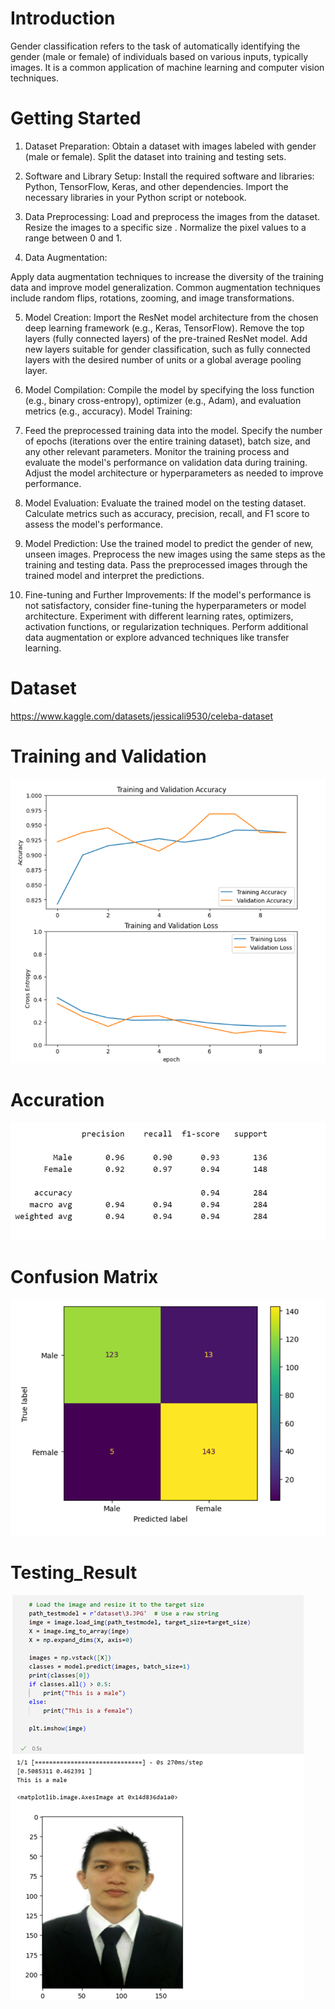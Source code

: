# Introduction
Gender classification  refers to the task of automatically identifying the gender (male or female) of individuals based on various inputs, typically images. It is a common application of machine learning and computer vision techniques.

# Getting Started

1. Dataset Preparation:
Obtain a dataset with images labeled with gender (male or female).
Split the dataset into training and testing sets.

2. Software and Library Setup:
Install the required software and libraries: Python, TensorFlow, Keras, and other dependencies.
Import the necessary libraries in your Python script or notebook.

3. Data Preprocessing:
Load and preprocess the images from the dataset.
Resize the images to a specific size .
Normalize the pixel values to a range between 0 and 1.

4. Data Augmentation:

Apply data augmentation techniques to increase the diversity of the training data and improve model generalization.
Common augmentation techniques include random flips, rotations, zooming, and image transformations.

5. Model Creation:
Import the ResNet model architecture from the chosen deep learning framework (e.g., Keras, TensorFlow).
Remove the top layers (fully connected layers) of the pre-trained ResNet model.
Add new layers suitable for gender classification, such as fully connected layers with the desired number of units or a global average pooling layer.

6. Model Compilation:
Compile the model by specifying the loss function (e.g., binary cross-entropy), optimizer (e.g., Adam), and evaluation metrics (e.g., accuracy).
Model Training:

7. Feed the preprocessed training data into the model.
Specify the number of epochs (iterations over the entire training dataset), batch size, and any other relevant parameters.
Monitor the training process and evaluate the model's performance on validation data during training.
Adjust the model architecture or hyperparameters as needed to improve performance.

8. Model Evaluation:
Evaluate the trained model on the testing dataset.
Calculate metrics such as accuracy, precision, recall, and F1 score to assess the model's performance.

9. Model Prediction:
Use the trained model to predict the gender of new, unseen images.
Preprocess the new images using the same steps as the training and testing data.
Pass the preprocessed images through the trained model and interpret the predictions.

10. Fine-tuning and Further Improvements:
If the model's performance is not satisfactory, consider fine-tuning the hyperparameters or model architecture.
Experiment with different learning rates, optimizers, activation functions, or regularization techniques.
Perform additional data augmentation or explore advanced techniques like transfer learning.

# Dataset
https://www.kaggle.com/datasets/jessicali9530/celeba-dataset

# Training and Validation
![](training_and_validation.png)

# Accuration
![](accuration.png)

# Confusion Matrix
![](confusion_matrix.png)

# Testing_Result
![](Testing_Result.png)
